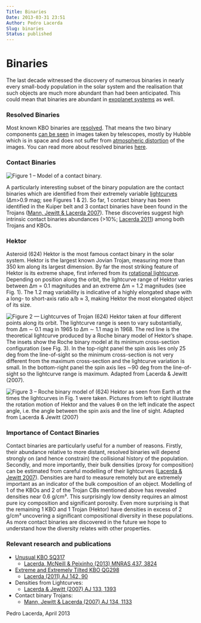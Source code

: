 ```yaml
---
Title: Binaries
Date: 2013-03-31 23:51
Author: Pedro Lacerda
Slug: binaries
Status: published
---
```


# Binaries

The last decade witnessed the discovery of numerous binaries in nearly every small-body population in the solar system and the realisation that such objects are much more abundant than had been anticipated. This could mean that binaries are abundant in [exoplanet systems](exobinaries.md) as well.


### Resolved Binaries

Most known KBO binaries are [resolved](resolved-binaries.md). That means the two binary components [can be seen](angular-resolution.md) in images taken by telescopes, mostly by Hubble which is in space and does not suffer from [atmospheric distortion](angular-resolution.md) of the images. You can read more about resolved binaries [here](resolved-binaries.md).


### Contact Binaries

![Figure 1 – Model of a contact binary.]({static}/images/2013/03/contact-binary.gif)

A particularly interesting subset of the binary population are the contact binaries which are identified from their extremely variable [lightcurves](lightcurves-of-small-solar-system-bodies.md) (∆m\>0.9 mag; see Figures 1 & 2). So far, 1 contact binary has been identified in the Kuiper belt and 3 contact binaries have been found in the Trojans ([Mann, Jewitt & Lacerda 2007](http://goo.gl/QRZjh)). These discoveries suggest high intrinsic contact binaries abundances (\>10%; [Lacerda 2011](http://lacerdapedro.wordpress.com/extreme-and-extremely-tilted-kbo/ "Extreme and Extremely Tilted KBO")) among both Trojans and KBOs.

### Hektor

Asteroid (624) Hektor is the most famous contact binary in the solar system. Hektor is the largest known Jovian Trojan, measuring more than 350 km along its largest dimension. By far the most striking feature of Hektor is its extreme shape, first inferred from its [rotational lightcurve](http://lacerdapedro.wordpress.com/lightcurves-of-small-solar-system-bodies/ "Lightcurves of Small Solar System Bodies"). Depending on position along the orbit, the lightcurve range of Hektor varies between ∆m = 0.1 magnitudes and an extreme ∆m = 1.2 magnitudes (see Fig. 1). The 1.2 mag variability is indicative of a highly elongated shape with a long- to short-axis ratio a/b ≈ 3, making Hektor the most elongated object of its size.

![Figure 2 — Lightcurves of Trojan (624) Hektor taken at four different points along its orbit. The lightcurve range is seen to vary substantially, from ∆m ∼ 0.1 mag in 1965 to ∆m ∼ 1.1 mag in 1968. The red line is the theoretical lightcurve produced by a Roche binary model of Hektor’s shape. The insets show the Roche binary model at its minimum cross-section configuration (see Fig. 3). In the top-right panel the spin axis lies only 25 deg from the line-of-sight so the minimum cross-section is not very different from the maximum cross-section and the lightcurve variation is small. In the bottom-right panel the spin axis lies ∼90 deg from the line-of-sight so the lightcurve range is maximum. Adapted from Lacerda & Jewitt (2007).](http://lacerdapedro.files.wordpress.com/2013/03/hektorlightcurve.png)

![Figure 3 – Roche binary model of (624) Hektor as seen from Earth at the times the lightcurves in Fig. 1 were taken. Pictures from left to right illustrate the rotation motion of Hektor and the values θ on the left indicate the aspect angle, i.e. the angle between the spin axis and the line of sight. Adapted from Lacerda & Jewitt (2007)](http://lacerdapedro.files.wordpress.com/2013/03/hektorarraysortedbytime.jpg)

### Importance of Contact Binaries

Contact binaries are particularly useful for a number of reasons. Firstly, their abundance relative to more distant, resolved binaries will depend strongly on (and hence constrain) the collisional history of the population. Secondly, and more importantly, their bulk densities (proxy for composition) can be estimated from careful modelling of their lightcurves ([Lacerda & Jewitt 2007](http://goo.gl/wAhCI)). Densities are hard to measure remotely but are extremely important as an indicator of the bulk composition of an object. Modelling of 1 of the KBOs and 2 of the Trojan CBs mentioned above has revealed densities near 0.6 g/cm³. This surprisingly low density requires an almost pure icy composition and significant porosity. Even more surprising is that the remaining 1 KBO and 1 Trojan (Hektor) have densities in excess of 2 g/cm³ uncovering a significant compositional diversity in these populations. As more contact binaries are discovered in the future we hope to understand how the diversity relates with other properties.

### Relevant research and publications

-   [Unusual KBO SQ317](http://lacerdapedro.wordpress.com/the-unusual-kbo-2003-sq317/ "The Unusual KBO 2003 SQ317")
    -   [Lacerda, McNeill & Peixinho (2013) MNRAS 437, 3824](https://www.dropbox.com/s/46pxdv6wdwqp82d/2013MNRAS_stt2180Lacerda.pdf)
-   [Extreme and Extremely Tilted KBO QG298](http://lacerdapedro.wordpress.com/extreme-and-extremely-tilted-kbo/ "Extreme and Extremely Tilted KBO")
    -   [Lacerda (2011) AJ 142, 90](http://goo.gl/P1NG5)
-   Densities from Lightcurves:
    -   [Lacerda & Jewitt (2007) AJ 133, 1393](http://goo.gl/wAhCI)
-   Contact binary Trojans:
    -   [Mann, Jewitt & Lacerda (2007) AJ 134, 1133](http://goo.gl/QRZjh)

Pedro Lacerda, April 2013